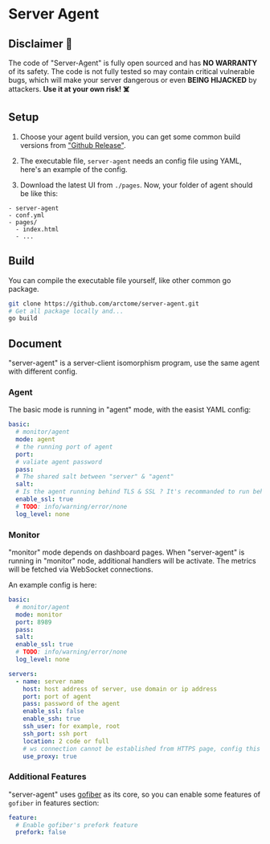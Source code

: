 # Server Agent

## Disclaimer 🚨

The code of "Server-Agent" is fully open sourced and has __NO WARRANTY__ of its safety. The code is not fully tested so may contain critical vulnerable bugs, which will make your server dangerous or even __BEING HIJACKED__ by attackers. __Use it at your own risk! ☠️__

## Setup

1. Choose your agent build version, you can get some common build versions from ["Github Release"](https://github.com/arctome/server-agent/releases/).

2. The executable file, `server-agent` needs an config file using YAML, here's an example of the config.

3. Download the latest UI from `./pages`. Now, your folder of agent should be like this:

```
- server-agent
- conf.yml
- pages/
  - index.html
  - ...
```

## Build

You can compile the executable file yourself, like other common go package.

```bash
git clone https://github.com/arctome/server-agent.git
# Get all package locally and...
go build
```

## Document

"server-agent" is a server-client isomorphism program, use the same agent with different config.

### Agent

The basic mode is running in "agent" mode, with the easist YAML config:

```yaml
basic:
  # monitor/agent
  mode: agent
  # the running port of agent
  port: 
  # valiate agent password
  pass: 
  # The shared salt between "server" & "agent"
  salt: 
  # Is the agent running behind TLS & SSL ? It's recommanded to run behind SSL for encryption.
  enable_ssl: true
  # TODO: info/warning/error/none
  log_level: none
```

### Monitor

"monitor" mode depends on dashboard pages. When "server-agent" is running in "monitor" node, additional handlers will be activate. The metrics will be fetched via WebSocket connections.

An example config is here:

```yaml
basic:
  # monitor/agent
  mode: monitor
  port: 8989
  pass: 
  salt: 
  enable_ssl: true
  # TODO: info/warning/error/none
  log_level: none

servers:
  - name: server name
    host: host address of server, use domain or ip address
    port: port of agent
    pass: password of the agent
    enable_ssl: false
    enable_ssh: true
    ssh_user: for example, root
    ssh_port: ssh port
    location: 2 code or full 
    # ws connection cannot be established from HTTPS page, config this to `true` to use monitor's proxy socket instead.
    use_proxy: true
```

### Additional Features

"server-agent" uses [gofiber](https://github.com/gofiber/fiber) as its core, so you can enable some features of `gofiber` in features section:

```yaml
feature:
  # Enable gofiber's prefork feature
  prefork: false
```